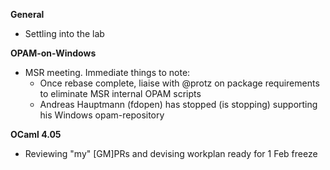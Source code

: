 **General**
- Settling into the lab

**OPAM-on-Windows**
- MSR meeting. Immediate things to note:
  - Once rebase complete, liaise with @protz on package requirements to eliminate MSR internal OPAM scripts
  - Andreas Hauptmann (fdopen) has stopped (is stopping) supporting his Windows opam-repository

**OCaml 4.05**
- Reviewing "my" [GM]PRs and devising workplan ready for 1 Feb freeze
